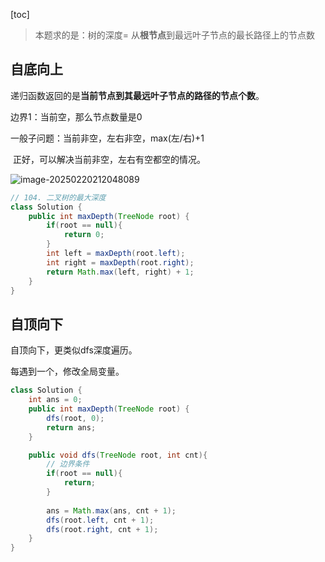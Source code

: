 [toc]

> 本题求的是：树的深度= 从**根节点**到最远叶子节点的最长路径上的节点数



## 自底向上

递归函数返回的是**当前节点到其最远叶子节点的路径的节点个数**。

边界1：当前空，那么节点数量是0

一般子问题：当前非空，左右非空，max(左/右)+1

​	正好，可以解决当前非空，左右有空都空的情况。

![image-20250220212048089](https://cdn.jsdelivr.net/gh/sword4869/pic1@main/images/202502202120310.png)

```java
// 104. 二叉树的最大深度
class Solution {
    public int maxDepth(TreeNode root) {
        if(root == null){
            return 0;
        }
        int left = maxDepth(root.left);
        int right = maxDepth(root.right);
        return Math.max(left, right) + 1;
    }
}
```

## 自顶向下

自顶向下，更类似dfs深度遍历。

每遇到一个，修改全局变量。

```java
class Solution {
    int ans = 0;
    public int maxDepth(TreeNode root) {
        dfs(root, 0);
        return ans;
    }

    public void dfs(TreeNode root, int cnt){
        // 边界条件
        if(root == null){
            return;
        }
        
        ans = Math.max(ans, cnt + 1);
        dfs(root.left, cnt + 1);
        dfs(root.right, cnt + 1);
    }
}
```


